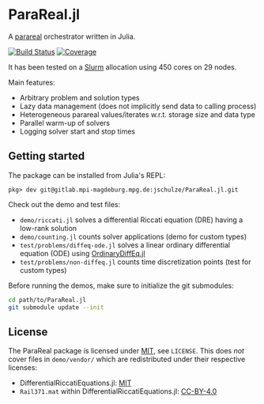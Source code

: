 # ParaReal.jl

A [parareal](https://en.wikipedia.org/wiki/Parareal) orchestrator written in Julia.

[![Build Status](https://gitlab.mpi-magdeburg.mpg.de/jschulze/ParaReal.jl/badges/master/pipeline.svg)](https://gitlab.mpi-magdeburg.mpg.de/jschulze/ParaReal.jl/pipelines)
[![Coverage](https://gitlab.mpi-magdeburg.mpg.de/jschulze/ParaReal.jl/badges/master/coverage.svg)](https://gitlab.mpi-magdeburg.mpg.de/jschulze/ParaReal.jl/commits/master)

It has been tested on a [Slurm](https://slurm.schedmd.com/) allocation using 450 cores on 29 nodes.

Main features:

* Arbitrary problem and solution types
* Lazy data management (does not implicitly send data to calling process)
* Heterogeneous parareal values/iterates w.r.t. storage size and data type
* Parallel warm-up of solvers
* Logging solver start and stop times

## Getting started

The package can be installed from Julia's REPL:

```
pkg> dev git@gitlab.mpi-magdeburg.mpg.de:jschulze/ParaReal.jl.git
```

Check out the demo and test files:

* `demo/riccati.jl` solves a differential Riccati equation (DRE) having a low-rank solution
* `demo/counting.jl` counts solver applications (demo for custom types)
* `test/problems/diffeq-ode.jl` solves a linear ordinary differential equation (ODE) using [OrdinaryDiffEq.jl]
* `test/problems/non-diffeq.jl` counts time discretization points (test for custom types)

Before running the demos, make sure to initialize the git submodules:

```bash
cd path/to/ParaReal.jl
git submodule update --init
```

[OrdinaryDiffEq.jl]: https://github.com/SciML/OrdinaryDiffEq.jl

## License

The ParaReal package is licensed under [MIT], see `LICENSE`.
This does *not* cover files in `demo/vendor/` which are redistributed under their respective licenses:

* DifferentialRiccatiEquations.jl: [MIT]
* `Rail371.mat` within DifferentialRiccatiEquations.jl: [CC-BY-4.0]

[MIT]: https://spdx.org/licenses/MIT.html
[CC-BY-4.0]: https://spdx.org/licenses/CC-BY-4.0.html

